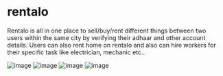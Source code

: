 # rentalo
Rentalo is all in one place to sell/buy/rent different things between two users within the same city by verifying their adhaar and other account details.
Users can also rent home on rentalo and also can hire workers for their specific task like electrician, mechanic etc..

![image](https://github.com/user-attachments/assets/c1a263bc-3744-4216-986c-aca9d9686c58)
![image](https://github.com/user-attachments/assets/01c2bcff-66ba-42b6-970c-31b2916faec5)
![image](https://github.com/user-attachments/assets/5e5a9f26-e0bb-455a-a926-3406f3388fe5)
![image](https://github.com/user-attachments/assets/6e79d6c2-08e7-4797-b31a-4c0ed7122826)



